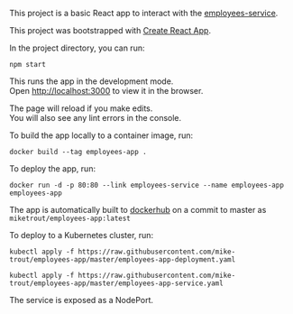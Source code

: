 This project is a basic React app to interact with the [employees-service](https://github.com/mike-trout/employees-service).

This project was bootstrapped with [Create React App](https://github.com/facebook/create-react-app).

In the project directory, you can run:

`npm start`

This runs the app in the development mode.<br>
Open [http://localhost:3000](http://localhost:3000) to view it in the browser.

The page will reload if you make edits.<br>
You will also see any lint errors in the console.

To build the app locally to a container image, run:

`docker build --tag employees-app .`

To deploy the app, run:

`docker run -d -p 80:80 --link employees-service --name employees-app employees-app`

The app is automatically built to [dockerhub](https://hub.docker.com/r/miketrout/employees-app) on a commit to master as `miketrout/employees-app:latest`

To deploy to a Kubernetes cluster, run:

`kubectl apply -f https://raw.githubusercontent.com/mike-trout/employees-app/master/employees-app-deployment.yaml`

`kubectl apply -f https://raw.githubusercontent.com/mike-trout/employees-app/master/employees-app-service.yaml`

The service is exposed as a NodePort.
